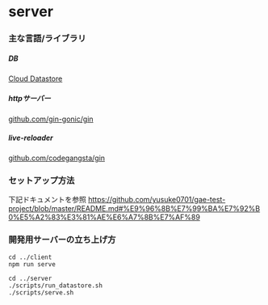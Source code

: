 # server

### 主な言語/ライブラリ
##### DB
[Cloud Datastore](https://cloud.google.com/datastore/docs/concepts/overview?hl=ja)
##### httpサーバー
[github.com/gin-gonic/gin](https://github.com/gin-gonic/gin)
##### live-reloader
[github.com/codegangsta/gin](https://github.com/codegangsta/gin)

### セットアップ方法
下記ドキュメントを参照
https://github.com/yusuke0701/gae-test-project/blob/master/README.md#%E9%96%8B%E7%99%BA%E7%92%B0%E5%A2%83%E3%81%AE%E6%A7%8B%E7%AF%89

### 開発用サーバーの立ち上げ方
```
cd ../client
npm run serve

cd ../server
./scripts/run_datastore.sh
./scripts/serve.sh
```